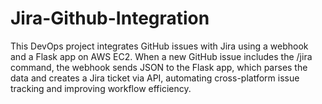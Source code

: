 # Jira-Github-Integration
This DevOps project integrates GitHub issues with Jira using a webhook and a Flask app on AWS EC2. When a new GitHub issue includes the /jira command, the webhook sends JSON to the Flask app, which parses the data and creates a Jira ticket via API, automating cross-platform issue tracking and improving workflow efficiency.
